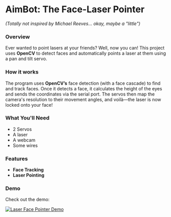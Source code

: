 # AimBot: The Face-Laser Pointer 
*(Totally not inspired by Michael Reeves… okay, maybe a "little")*

### Overview
Ever wanted to point lasers at your friends? Well, now you can! This project uses **OpenCV** to detect faces and automatically points a laser at them using a pan and tilt servo. 

### How it works
The program uses **OpenCV’s** face detection (with a face cascade) to find and track faces. Once it detects a face, it calculates the height of the eyes and sends the coordinates via the serial port. The servos then map the camera's resolution to their movement angles, and voilà—the laser is now locked onto your face!

### What You'll Need
- 2 Servos 
- A laser 
- A webcam 
- Some wires 

### Features
- **Face Tracking**
- **Laser Pointing**

### Demo
Check out the demo:

[![Laser Face Pointer Demo](https://img.youtube.com/vi/KHP4U4fDEwY/0.jpg)](https://youtu.be/KHP4U4fDEwY)
